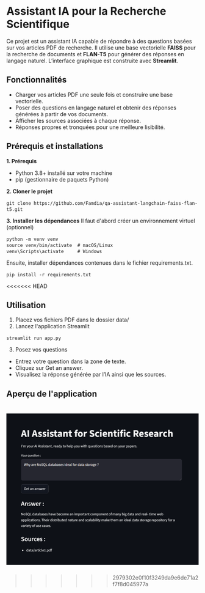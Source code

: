 # Assistant IA pour la Recherche Scientifique

Ce projet est un assistant IA capable de répondre à des questions basées sur vos articles PDF de recherche. 
Il utilise une base vectorielle **FAISS** pour la recherche de documents et **FLAN-T5** pour générer des réponses en langage naturel. 
L’interface graphique est construite avec **Streamlit**.

## Fonctionnalités
* Charger vos articles PDF une seule fois et construire une base vectorielle.
* Poser des questions en langage naturel et obtenir des réponses générées à partir de vos documents.
* Afficher les sources associées à chaque réponse.
* Réponses propres et tronquées pour une meilleure lisibilité.

## Prérequis et installations

**1. Prérequis**
* Python 3.8+ installé sur votre machine
* pip (gestionnaire de paquets Python)

**2. Cloner le projet**

```
git clone https://github.com/Famdia/qa-assistant-langchain-faiss-flan-t5.git
```

**3. Installer les dépendances**
Il faut d'abord créer un environnement virtuel (optionnel)

```
python -m venv venv
source venv/bin/activate  # macOS/Linux
venv\Scripts\activate     # Windows
```

Ensuite, installer dépendances contenues dans le fichier requirements.txt.

```
pip install -r requirements.txt
```
<<<<<<< HEAD
## Utilisation
1. Placez vos fichiers PDF dans le dossier data/
2. Lancez l'application Streamlit

```
streamlit run app.py
```
3. Posez vos questions
* Entrez votre question dans la zone de texte.
* Cliquez sur Get an answer.
* Visualisez la réponse générée par l’IA ainsi que les sources.

## Aperçu de l'application
![Aperçu de l’application](apercu.png)
=======
>>>>>>> 2979302e0f10f3249da9e6de71a2f7f8d045977a
